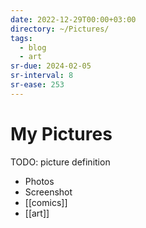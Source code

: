 ```yaml
---
date: 2022-12-29T00:00+03:00
directory: ~/Pictures/
tags:
  - blog
  - art
sr-due: 2024-02-05
sr-interval: 8
sr-ease: 253
---
```


# My Pictures

TODO: picture definition

- Photos
- Screenshot
- [[comics]]
- [[art]]
